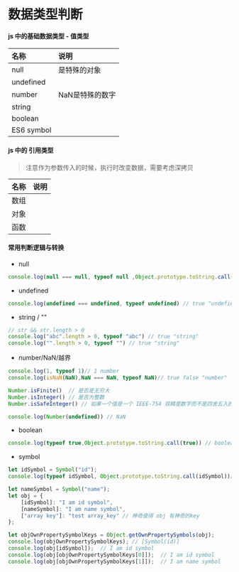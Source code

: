 # 数据类型判断


#### js 中的基础数据类型 - 值类型


| 名称 | 说明 |
| :------ | :-------------------------------- |
| null | 是特殊的对象  |
| undefined |   |
| number | NaN是特殊的数字 |
| string |   |
| boolean |   |
| ES6 symbol |   |

#### js 中的  引用类型

> 注意作为参数传入的时候，执行时改变数据，需要考虑深拷贝

| 名称 | 说明 |
| :------ | :-------------------------------- |
| 数组 |  |
| 对象 |   |
| 函数 |   |


#### 常用判断逻辑与转换

+ null

```js
console.log(null === null, typeof null ,Object.prototype.toString.call(null)) // true "object" [object Null]
```

+ undefined

```js
console.log(undefined === undefined, typeof undefined) // true "undefined"
```

+ string / ""

```js
// str && str.length > 0
console.log("abc".length > 0, typeof "abc") // true "string"
console.log("".length > 0, typeof "") // true "string"
```

+ number/NaN/越界
```js
console.log(1, typeof 1)// 1 number
console.log(isNaN(NaN),NaN === NaN, typeof NaN)// true false "number"

Number.isFinite()  // 是否是无穷大
Number.isInteger() // 是否为整数
Number.isSafeInteger() // 如果一个值是一个 IEEE-754 双精度数字而不是四舍五入的不安全的整数的结果就说它是安全的

console.log(Number(undefined)) // NaN
```

+ boolean

```js
console.log(typeof true,Object.prototype.toString.call(true)) // boolean [object Boolean]
```

+ symbol
```js
let idSymbol = Symbol("id");
console.log(typeof idSymbol, Object.prototype.toString.call(idSymbol))// symbol [object Symbol]

let nameSymbol = Symbol("name");
let obj = {
    [idSymbol]: "I am id symbol",
    [nameSymbol]: "I am name symbol",
    ["array key"]: "test array_key" // 神奇使得 obj 有神奇的key
};

let objOwnPropertySymbolKeys = Object.getOwnPropertySymbols(obj);
console.log(objOwnPropertySymbolKeys); // [Symbol(id)]
console.log(obj[idSymbol]);  // I am id symbol
console.log(obj[objOwnPropertySymbolKeys[0]]);  // I am id symbol
console.log(obj[objOwnPropertySymbolKeys[1]]);  // I am name symbol
```



